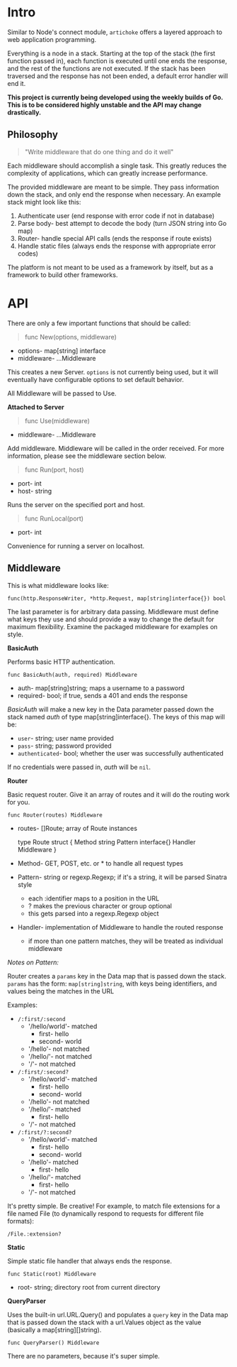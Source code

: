 Intro
=====

Similar to Node's connect module, `artichoke` offers a layered approach to web application programming.

Everything is a node in a stack. Starting at the top of the stack (the first function passed in), each function is executed until one ends the response, and the rest of the functions are not executed. If the stack has been traversed and the response has not been ended, a default error handler will end it.

**This project is currently being developed using the weekly builds of Go. This is to be considered highly unstable and the API may change drastically.**

Philosophy
----------

> "Write middleware that do one thing and do it well"

Each middleware should accomplish a single task. This greatly reduces the complexity of applications, which can greatly increase performance.

The provided middleware are meant to be simple. They pass information down the stack, and only end the response when necessary. An example stack might look like this:

1. Authenticate user (end response with error code if not in database)
2. Parse body- best attempt to decode the body (turn JSON string into Go map)
3. Router- handle special API calls (ends the response if route exists)
4. Handle static files (always ends the response with appropriate error codes)

The platform is not meant to be used as a framework by itself, but as a framework to build other frameworks.

API
===

There are only a few important functions that should be called:

> func New(options, middleware)

* options- map[string] interface
* middleware- ...Middleware

This creates a new Server. `options` is not currently being used, but it will eventually have configurable options to set default behavior.

All Middleware will be passed to Use.

**Attached to Server**

> func Use(middleware)

* middleware- ...Middleware

Add middleware. Middleware will be called in the order received. For more information, please see the middleware section below.

> func Run(port, host)

* port- int
* host- string

Runs the server on the specified port and host.

> func RunLocal(port)

* port- int

Convenience for running a server on localhost.

Middleware
----------

This is what middleware looks like:

    func(http.ResponseWriter, *http.Request, map[string]interface{}) bool

The last parameter is for arbitrary data passing. Middleware must define what keys they use and should provide a way to change the default for maximum flexibility. Examine the packaged middleware for examples on style.

**BasicAuth**

Performs basic HTTP authentication.

    func BasicAuth(auth, required) Middleware

* auth- map[string]string; maps a username to a password
* required- bool; if true, sends a 401 and ends the response

*BasicAuth* will make a new key in the Data parameter passed down the stack named *auth* of type map[string]interface{}. The keys of this map will be:

* `user`- string; user name provided
* `pass`- string; password provided
* `authenticated`- bool; whether the user was successfully authenticated

If no credentials were passed in, *auth* will be `nil`.

**Router**

Basic request router. Give it an array of routes and it will do the routing work for you.

    func Router(routes) Middleware

* routes- []Route; array of Route instances

	type Route struct {
		Method string
		Pattern interface{}
		Handler Middleware
	}

* Method- GET, POST, etc. or * to handle all request types
* Pattern- string or regexp.Regexp; if it's a string, it will be parsed Sinatra style
    * each :identifier maps to a position in the URL
	* ? makes the previous character or group optional
	* this gets parsed into a regexp.Regexp object
* Handler- implementation of Middleware to handle the routed response
    * if more than one pattern matches, they will be treated as individual middleware

*Notes on Pattern:*

Router creates a `params` key in the Data map that is passed down the stack. `params` has the form: `map[string]string`, with keys being identifiers, and values being the matches in the URL

Examples:

* `/:first/:second`
    * '/hello/world'- matched
        * first- hello
        * second- world
    * '/hello'- not matched
    * '/hello/'- not matched
    * '/'- not matched
* `/:first/:second?`
    * '/hello/world'- matched
        * first- hello
        * second- world
    * '/hello'- not matched
    * '/hello/'- matched
        * first- hello
    * '/'- not matched
* `/:first/?:second?`
    * '/hello/world'- matched
        * first- hello
        * second- world
    * '/hello'- matched
        * first- hello
    * '/hello/'- matched
        * first- hello
    * '/'- not matched

It's pretty simple. Be creative! For example, to match file extensions for a file named File (to dynamically respond to requests for different file formats):

    /File.:extension?

**Static**

Simple static file handler that always ends the response.

	func Static(root) Middleware

* root- string; directory root from current directory

**QueryParser**

Uses the built-in url.URL.Query() and populates a `query` key in the Data map that is passed down the stack with a url.Values object as the value (basically a map[string][]string).

	func QueryParser() Middleware

There are no parameters, because it's super simple.
